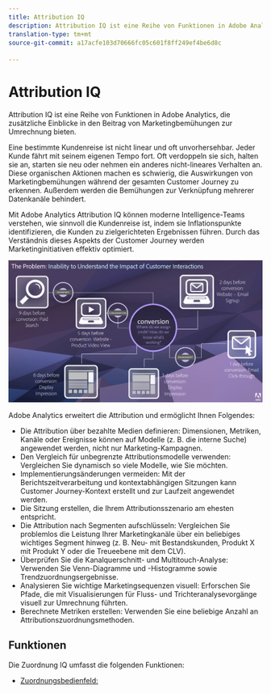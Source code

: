 ```yaml
---
title: Attribution IQ
description: Attribution IQ ist eine Reihe von Funktionen in Adobe Analytics, die zusätzliche Einblicke in den Beitrag von Marketingbemühungen zur Umrechnung bieten.
translation-type: tm+mt
source-git-commit: a17acfe103d70666fc05c601f8ff249ef4be6d8c

---
```



# Attribution IQ

Attribution IQ ist eine Reihe von Funktionen in Adobe Analytics, die zusätzliche Einblicke in den Beitrag von Marketingbemühungen zur Umrechnung bieten.

Eine bestimmte Kundenreise ist nicht linear und oft unvorhersehbar. Jeder Kunde fährt mit seinem eigenen Tempo fort. Oft verdoppeln sie sich, halten sie an, starten sie neu oder nehmen ein anderes nicht-lineares Verhalten an. Diese organischen Aktionen machen es schwierig, die Auswirkungen von Marketingbemühungen während der gesamten Customer Journey zu erkennen. Außerdem werden die Bemühungen zur Verknüpfung mehrerer Datenkanäle behindert.

Mit Adobe Analytics Attribution IQ können moderne Intelligence-Teams verstehen, wie sinnvoll die Kundenreise ist, indem sie Inflationspunkte identifizieren, die Kunden zu zielgerichteten Ergebnissen führen. Durch das Verständnis dieses Aspekts der Customer Journey werden Marketinginitiativen effektiv optimiert.

![Namenszuordnungs-IQ-Problem](c-panels/attribution/assets/attribution_iq_problem.png)

Adobe Analytics erweitert die Attribution und ermöglicht Ihnen Folgendes:

* Die Attribution über bezahlte Medien definieren: Dimensionen, Metriken, Kanäle oder Ereignisse können auf Modelle (z. B. die interne Suche) angewendet werden, nicht nur Marketing-Kampagnen.
* Den Vergleich für unbegrenzte Attributionsmodelle verwenden: Vergleichen Sie dynamisch so viele Modelle, wie Sie möchten.
* Implementierungsänderungen vermeiden: Mit der Berichtszeitverarbeitung und kontextabhängigen Sitzungen kann Customer Journey-Kontext erstellt und zur Laufzeit angewendet werden.
* Die Sitzung erstellen, die Ihrem Attributionsszenario am ehesten entspricht.
* Die Attribution nach Segmenten aufschlüsseln: Vergleichen Sie problemlos die Leistung Ihrer Marketingkanäle über ein beliebiges wichtiges Segment hinweg (z. B. Neu- mit Bestandskunden, Produkt X mit Produkt Y oder die Treueebene mit dem CLV).
* Überprüfen Sie die Kanalquerschnitt- und Multitouch-Analyse: Verwenden Sie Venn-Diagramme und -Histogramme sowie Trendzuordnungsergebnisse.
* Analysieren Sie wichtige Marketingsequenzen visuell: Erforschen Sie Pfade, die mit Visualisierungen für Fluss- und Trichteranalysevorgänge visuell zur Umrechnung führten.
* Berechnete Metriken erstellen: Verwenden Sie eine beliebige Anzahl an Attributionszuordnungsmethoden.

## Funktionen

Die Zuordnung IQ umfasst die folgenden Funktionen:

* [Zuordnungsbedienfeld:](c-panels/attribution/attribution.md)

